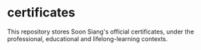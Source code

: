 # certificates
This repository stores Soon Siang's official certificates, under the professional, educational and lifelong-learning contexts.
